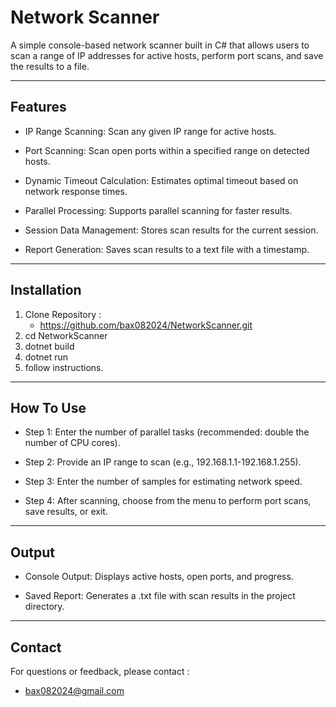 ﻿# Network Scanner

A simple console-based network scanner built in C# that allows users to scan a range of IP addresses for active hosts, 
perform port scans, and save the results to a file.

---

## Features

- IP Range Scanning: Scan any given IP range for active hosts.

- Port Scanning: Scan open ports within a specified range on detected hosts.

- Dynamic Timeout Calculation: Estimates optimal timeout based on network response times.

- Parallel Processing: Supports parallel scanning for faster results.

- Session Data Management: Stores scan results for the current session.

- Report Generation: Saves scan results to a text file with a timestamp.

---

## Installation

1. Clone Repository :
	- https://github.com/bax082024/NetworkScanner.git
2. cd NetworkScanner
3. dotnet build
4. dotnet run
5. follow instructions.

---

## How To Use

- Step 1: Enter the number of parallel tasks (recommended: double the number of CPU cores).

- Step 2: Provide an IP range to scan (e.g., 192.168.1.1-192.168.1.255).

- Step 3: Enter the number of samples for estimating network speed.

- Step 4: After scanning, choose from the menu to perform port scans, save results, or exit.

---

## Output

- Console Output: Displays active hosts, open ports, and progress.

- Saved Report: Generates a .txt file with scan results in the project directory.

---

## Contact

For questions or feedback, please contact :

- bax082024@gmail.com